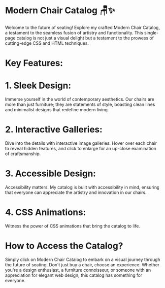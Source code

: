 # Modern Chair Catalog 🪑✨

Welcome to the future of seating! Explore my crafted Modern Chair Catalog, a testament to the seamless fusion of artistry and functionality. This single-page catalog is not just a visual delight but a testament to the prowess of cutting-edge CSS and HTML techniques.

# Key Features:

# 1. Sleek Design:  
Immerse yourself in the world of contemporary aesthetics. Our chairs are more than just furniture; they are statements of style, boasting clean lines and minimalist designs that redefine modern living.

# 2. Interactive Galleries: 
Dive into the details with interactive image galleries. Hover over each chair to reveal hidden features, and click to enlarge for an up-close examination of craftsmanship.

# 3. Accessible Design: 
Accessibility matters. My catalog is built with accessibility in mind, ensuring that everyone can appreciate the artistry and innovation in our chairs.

# 4. CSS Animations:  
Witness the power of CSS animations that bring the catalog to life.


# How to Access the Catalog?
Simply click on Modern Chair Catalog to embark on a visual journey through the future of seating. Don't just buy a chair, choose an experience.
Whether you're a design enthusiast, a furniture connoisseur, or someone with an appreciation for elegant web design, this catalog has something for everyone.

